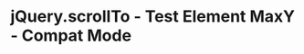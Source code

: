 jQuery.scrollTo - Test Element MaxY - Compat Mode
=================================================

 

